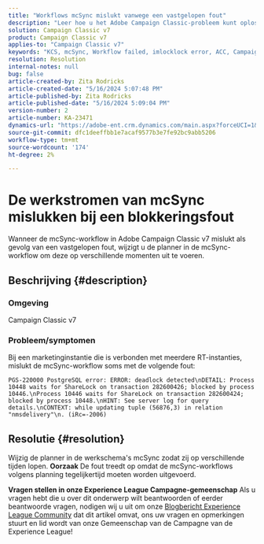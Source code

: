 ```yaml
---
title: "Workflows mcSync mislukt vanwege een vastgelopen fout"
description: "Leer hoe u het Adobe Campaign Classic-probleem kunt oplossen waarbij de mcSync-workflow mislukt door een blokkeringsfout. Wijzig de planner in mcSynch werkschema."
solution: Campaign Classic v7
product: Campaign Classic v7
applies-to: "Campaign Classic v7"
keywords: "KCS, mcSync, Workflow failed, imlocklock error, ACC, Campaign"
resolution: Resolution
internal-notes: null
bug: false
article-created-by: Zita Rodricks
article-created-date: "5/16/2024 5:07:48 PM"
article-published-by: Zita Rodricks
article-published-date: "5/16/2024 5:09:04 PM"
version-number: 2
article-number: KA-23471
dynamics-url: "https://adobe-ent.crm.dynamics.com/main.aspx?forceUCI=1&pagetype=entityrecord&etn=knowledgearticle&id=ebbac8d1-a613-ef11-9f89-6045bd0298d4"
source-git-commit: dfc1deeffbb1e7acaf9577b3e7fe92bc9abb5206
workflow-type: tm+mt
source-wordcount: '174'
ht-degree: 2%

---
```


# De werkstromen van mcSync mislukken bij een blokkeringsfout


Wanneer de mcSync-workflow in Adobe Campaign Classic v7 mislukt als gevolg van een vastgelopen fout, wijzigt u de planner in de mcSync-workflow om deze op verschillende momenten uit te voeren.

## Beschrijving {#description}


### <b>Omgeving</b>

Campaign Classic v7



### <b>Probleem/symptomen</b>

Bij een marketinginstantie die is verbonden met meerdere RT-instanties, mislukt de mcSync-workflow soms met de volgende fout:

`PGS-220000 PostgreSQL error: ERROR: deadlock detected\nDETAIL: Process 10448 waits for ShareLock on transaction 282600426; blocked by process 10446.\nProcess 10446 waits for ShareLock on transaction 282600424; blocked by process 10448.\nHINT: See server log for query details.\nCONTEXT: while updating tuple (56876,3) in relation "nmsdelivery"\n. (iRc=-2006)`


## Resolutie {#resolution}


Wijzig de planner in de werkschema&#39;s mcSync zodat zij op verschillende tijden lopen.
<b>Oorzaak</b>
De fout treedt op omdat de mcSync-workflows volgens planning tegelijkertijd moeten worden uitgevoerd.


<b>Vragen stellen in onze Experience League Campagne-gemeenschap</b>
Als u vragen hebt die u over dit onderwerp wilt beantwoorden of eerder beantwoorde vragen, nodigen wij u uit om onze [Blogbericht Experience League Community](https://experienceleaguecommunities.adobe.com/t5/adobe-campaign-classic-blogs/introducing-top-kcs-articles-curated-for-your-troubleshooting/bc-p/672426#M132) dat dit artikel omvat, ons uw vragen en opmerkingen stuurt en lid wordt van onze Gemeenschap van de Campagne van de Experience League!

